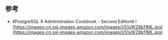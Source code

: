 ## 参考
* 《PostgreSQL 9 Administration Cookbook - Second Edition》
![https://images-cn.ssl-images-amazon.com/images/I/51xWZ8b11ML.jpg](https://images-cn.ssl-images-amazon.com/images/I/51xWZ8b11ML.jpg)
